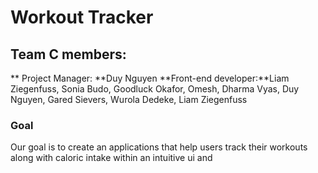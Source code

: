 # Workout Tracker #
## Team C members: 
** Project Manager: **Duy Nguyen
**Front-end developer:**Liam Ziegenfuss, 
Sonia Budo, Goodluck Okafor, Omesh, Dharma Vyas, Duy Nguyen, Gared Sievers, Wurola Dedeke, Liam Ziegenfuss

### Goal
Our goal is to create an applications that help users track their workouts along with caloric intake within an intuitive ui and 

